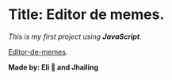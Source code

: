 # Title: Editor de memes.

*This is my first project using **JavaScript**.*

[Editor-de-memes](https://elianacoria.github.io/Ada-2nd-project-editor-de-memes/).

**Made by: Eli 🍒 and Jhailing**
